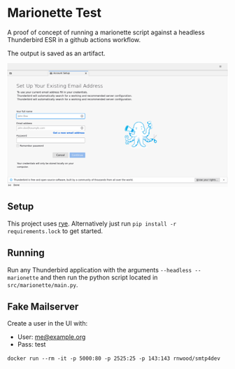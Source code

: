 # Marionette Test

A proof of concept of running a marionette script against a headless Thunderbird ESR in a github actions workflow.

The output is saved as an artifact.

![An example screenshot of the output from the github actions runner.](docs/out.png)

## Setup

This project uses [rye](https://rye.astral.sh/). Alternatively just run `pip install -r requirements.lock` to get started.

## Running

Run any Thunderbird application with the arguments `--headless --marionette` and then run the python script located in `src/marionette/main.py`.

## Fake Mailserver

Create a user in the UI with:
* User: me@example.org
* Pass: test

`docker run --rm -it -p 5000:80 -p 2525:25 -p 143:143 rnwood/smtp4dev`